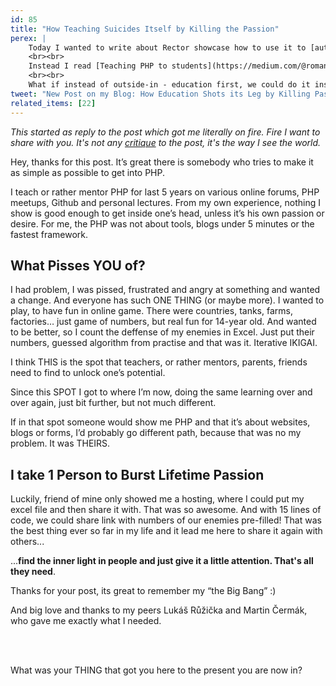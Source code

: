 ```yaml
---
id: 85
title: "How Teaching Suicides Itself by Killing the Passion"
perex: |
    Today I wanted to write about Rector showcase how to use it to [automate migration to Repository as Service in Symfony](/blog/2017/10/16/how-to-use-repository-with-doctrine-as-service-in-symfony/).
    <br><br>
    Instead I read [Teaching PHP to students](https://medium.com/@romaninsh/teaching-php-to-students-with-atk-500d50b49391) by Romans Malinovskis that got me thinking how outside education can easily kill any piece passion in children.
    <br><br>
    What if instead of outside-in - education first, we could do it inside-out - **passion first**?
tweet: "New Post on my Blog: How Education Shots its Leg by Killing Passion"
related_items: [22]
---
```


*This started as reply to the post which got me literally on fire. Fire I want to share with you. It's not any [critique](/blog/2018/03/19/how-to-criticize-like-a-senior-programmer/) to the post, it's the way I see the world.*

Hey, thanks for this post. It’s great there is somebody who tries to make it as simple as possible to get into PHP.

I teach or rather mentor PHP for last 5 years on various online forums, PHP meetups, Github and personal lectures. From my own experience, nothing I show is good enough to get inside one’s head, unless it’s his own passion or desire.
For me, the PHP was not about tools, blogs under 5 minutes or the fastest framework. 

## What Pisses YOU of?

I had problem, I was pissed, frustrated and angry at something and wanted a change. And everyone has such ONE THING (or maybe more). I wanted to play, to have fun in online game. There were countries, tanks, farms, factories… just game of numbers, but real fun for 14-year old. And wanted to be better, so I count the deffense of my enemies in Excel. Just put their numbers, guessed algorithm from practise and that was it. Iterative IKIGAI.

I think THIS is the spot that teachers, or rather mentors, parents, friends need to find to unlock one’s potential.

Since this SPOT I got to where I’m now, doing the same learning over and over again, just bit further, but not much different.

If in that spot someone would show me PHP and that it’s about websites, blogs or forms, I’d probably go different path, because that was no my problem. It was THEIRS.

## I take 1 Person to Burst Lifetime Passion

Luckily, friend of mine only showed me a hosting, where I could put my excel file and then share it with. That was so awesome. And with 15 lines of code, we could share link with numbers of our enemies pre-filled! That was the best thing ever so far in my life and it lead me here to share it again with others...

...**find the inner light in people and just give it a little attention. That's all they need**.

Thanks for your post, its great to remember my “the Big Bang” :)

And big love and thanks to my peers Lukáš Růžička and Martin Čermák, who gave me exactly what I needed.

<br><br>

What was your THING that got you here to the present you are now in?
